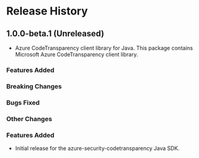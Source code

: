 # Release History

## 1.0.0-beta.1 (Unreleased)

- Azure CodeTransparency client library for Java. This package contains Microsoft Azure CodeTransparency client library.

### Features Added

### Breaking Changes

### Bugs Fixed

### Other Changes
### Features Added

- Initial release for the azure-security-codetransparency Java SDK.

